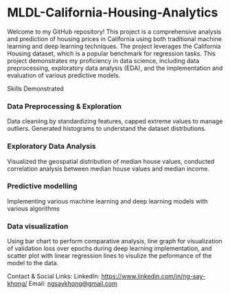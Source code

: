 # MLDL-California-Housing-Analytics

Welcome to my GitHub repository! This project is a comprehensive analysis and prediction of housing prices in California using both traditional machine learning and deep learning techniques. The project leverages the California Housing dataset, which is a popular benchmark for regression tasks. This project demonstrates my proficiency in data science, including data preprocessing, exploratory data analysis (EDA), and the implementation and evaluation of various predictive models.

Skills Demonstrated

### Data Preprocessing & Exploration
Data cleaniing by standardizing features, capped extreme values to manage outliers. Generated histograms to understand the dataset distrbutions.

### Exploratory Data Analysis
Visualized the geospatial distribution of median house values, conducted correlation analysis between median house values and median income.

### Predictive modelling
Implementing various machine learning and deep learning models with various algorithms

### Data visualization
Using bar chart to perform comparative analysis, line graph for visualization of validation loss over epochs during deep learning implementation, and scatter plot with linear regression lines to visulize the peformance of the model to the data.

Contact & Social Links: LinkedIn: https://www.linkedin.com/in/ng-say-khong/ Email: ngsaykhong@gmail.com
